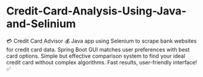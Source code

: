 # Credit-Card-Analysis-Using-Java-and-Selinium
💳 Credit Card Advisor 💰 Java app using Selenium to scrape bank websites for credit card data. Spring Boot GUI matches user preferences with best card options. Simple but effective comparison system to find your ideal credit card without complex algorithms. Fast results, user-friendly interface! ✅
